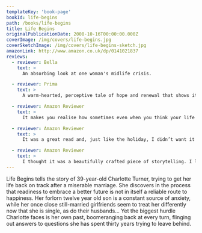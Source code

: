 ```yaml
---
templateKey: 'book-page'
bookId: life-begins
path: /books/life-begins
title: Life Begins
originalPublicationDate: 2008-10-16T00:00:00.000Z
coverImage: /img/covers/life-begins.jpg
coverSketchImage: /img/covers/life-begins-sketch.jpg
amazonLink: http://www.amazon.co.uk/dp/0141021837
reviews:
  - reviewer: Bella
    text: >
      An absorbing look at one woman's midlife crisis.

  - reviewer: Prima
    text: >
      A warm-hearted, perceptive tale of hope and renewal that shows it is possible to start life again.

  - reviewer: Amazon Reviewer
    text: >
      It makes you realise how sometimes even when you think your life is routine and mundane, that much can happen with just one small change...some of it was heartbreaking, much of it was satisfying. It left me with a feel good factor, something that is my mark of a good book.

  - reviewer: Amazon Reviewer
    text: >
      It was a great read and, just like the holiday, I didn’t want it to end.

  - reviewer: Amazon Reviewer
    text: >
      I thought it was a beautifully crafted piece of storytelling. I loved the way you kept changing the perspective of the story by using different characters to move the narrative along. The theme of trust shaken in childhood and impacting on adult relationships was an interesting one and I loved the fact that while you handled it earnestly there was always a positive, feel good quality to the story.
---
```


Life Begins tells the story of 39-year-old Charlotte Turner, trying to get her life back on track after a miserable marriage. She discovers in the process that readiness to embrace a better future is not in itself a reliable route to happiness. Her forlorn twelve year old son is a constant source of anxiety, while her once close still-married girlfriends seem to treat her differently now that she is single, as do their husbands... Yet the biggest hurdle Charlotte faces is her own past, boomeranging back at every turn, flinging out answers to questions she has spent thirty years trying to leave behind.
